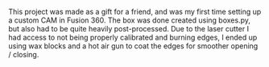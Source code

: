 This project was made as a gift for a friend, and was my first time setting up a custom CAM in Fusion 360. The box was done created using boxes.py, but also had to be quite heavily post-processed. Due to the laser cutter I had access to not being properly calibrated and burning edges, I ended up using wax blocks and a hot air gun to coat the edges for smoother opening / closing.